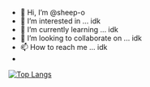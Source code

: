 - 👋 Hi, I’m @sheep-o
- 👀 I’m interested in ... idk
- 🌱 I’m currently learning ... idk
- 💞️ I’m looking to collaborate on ... idk
- 📫 How to reach me ... idk
- 

[![Top Langs](https://github-readme-stats.vercel.app/api/top-langs/?username=sheep-o)](https://github.com/anuraghazra/github-readme-stats)

<!---
sheep-o/sheep-o is a ✨ special ✨ repository because its `README.md` (this file) appears on your GitHub profile.
You can click the Preview link to take a look at your changes.
--->
